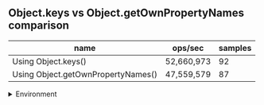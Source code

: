## Object.keys vs Object.getOwnPropertyNames comparison

|name|ops/sec|samples|
|-|-|-|
|Using Object.keys()|52,660,973|92|
|Using Object.getOwnPropertyNames()|47,559,579|87|


<details>
<summary>Environment</summary>

* __Machine:__ linux x64 | 2 vCPUs | 6.8GB Mem
* __Run:__ Sat Oct 14 2023 02:02:28 GMT+0000 (Coordinated Universal Time)
</details>

<!--
{"environment":{"platform":"linux","arch":"x64","cpus":2,"totalMemory":6.759757995605469},"benchmarks":[{"name":"Using Object.keys()","hz":52660972.75738879,"cycles":9,"stats":{"deviation":1.5884445368049263e-9,"mean":1.898939475742387e-8,"moe":3.2458931021695995e-10,"rme":1.7093188822674947,"sem":1.656067909270204e-10,"variance":2.5231560465054166e-18}},{"name":"Using Object.getOwnPropertyNames()","hz":47559579.24479658,"cycles":7,"stats":{"deviation":1.2222323988340771e-9,"mean":2.1026258345408057e-8,"moe":2.568326523538767e-10,"rme":1.221485288227549,"sem":1.310370675274881e-10,"variance":1.4938520367597023e-18}}]}-->
